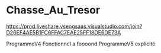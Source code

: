 # Chasse_Au_Tresor
https://prod.liveshare.vsengsaas.visualstudio.com/join?D26EF4AE5B1FC6FFAC7EAE25FF18DE6DE73A

ProgrammeV4 Fonctionnel a foooond
ProgrammeV5 explicité
